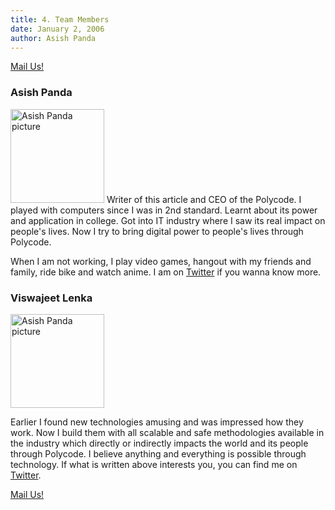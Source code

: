```yaml
---
title: 4. Team Members
date: January 2, 2006
author: Asish Panda
---
```


[Mail Us!](mailto:asish.panda@polycode.in?subject=Help%20Me%20With%20Digital%20Work)

### Asish Panda
<img src="https://achebazaarpublic.s3.ap-south-1.amazonaws.com/TeamPhoto/asish-circle.png"  alt="Asish Panda picture" width = 150px height = 150px > 
Writer of this article and CEO of the Polycode. I played with computers since I was in 2nd standard. Learnt about its power and application in college. 
Got into IT industry where I saw its real impact on people's lives. Now I try to bring digital power to people's lives through Polycode.

When I am not working, I play video games, hangout with my friends and family, ride bike and watch anime. I am on [Twitter](https://twitter.com/kaichogami) if you wanna know more.

### Viswajeet Lenka
<img src="https://achebazaarpublic.s3.ap-south-1.amazonaws.com/TeamPhoto/viswajeet_circle.png"  alt="Asish Panda picture" width = 150px height = 150px > 

Earlier I found new technologies amusing and was impressed how they work. 
Now I build them with all scalable and safe methodologies available in the industry which directly or indirectly impacts the world and its people through Polycode. 
I believe anything and everything is possible through technology.
If what is written above interests you, you can find me on [Twitter](https://twitter.com/ViswajeetLenka).

[Mail Us!](mailto:asish.panda@polycode.in?subject=Help%20Me%20With%20Digital%20Work)
